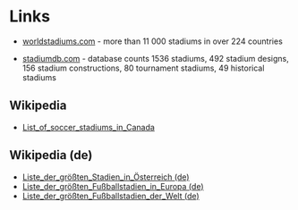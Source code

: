 # Links

- [worldstadiums.com](http://www.worldstadiums.com) -
  more than 11 000 stadiums in over 224 countries

- [stadiumdb.com](http://stadiumdb.com) -
  database counts 1536 stadiums, 492 stadium designs, 156 stadium constructions,
  80 tournament stadiums, 49 historical stadiums



## Wikipedia

- [List_of_soccer_stadiums_in_Canada](http://en.wikipedia.org/wiki/List_of_soccer_stadiums_in_Canada)

## Wikipedia (de)

- [Liste_der_größten_Stadien_in_Österreich (de)](http://de.wikipedia.org/wiki/Liste_der_größten_Stadien_in_Österreich)
- [Liste_der_größten_Fußballstadien_in_Europa (de)](http://de.wikipedia.org/wiki/Liste_der_größten_Fußballstadien_in_Europa)
- [Liste_der_größten_Fußballstadien_der_Welt (de)](http://de.wikipedia.org/wiki/Liste_der_größten_Fußballstadien_der_Welt)
